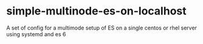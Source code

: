 # simple-multinode-es-on-localhost
A set of config for a multimode setup of ES on a single centos or rhel server using systemd and es 6
